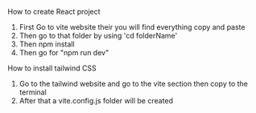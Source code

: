 How to create React project 
1. First Go to vite website their you will find everything copy and paste 
2. Then go to that folder by using 'cd folderName' 
3. Then npm install
4. Then go for "npm run dev"

How to install tailwind CSS 
1. Go to the tailwind website and go to the vite section then copy to the terminal 
2. After that a vite.config.js folder will be created
